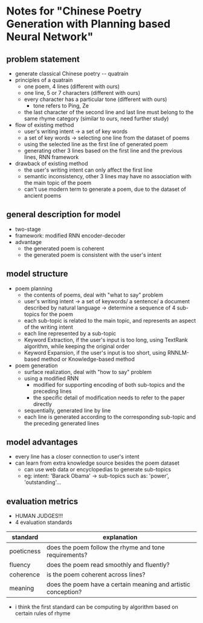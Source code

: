 # Notes for "Chinese Poetry Generation with Planning based Neural Network"

## problem statement

- generate classical Chinese poetry -- quatrain
- principles of a quatrain
	- one poem, 4 lines (different with ours)
	- one line, 5 or 7 characters (different with ours)
	- every character has a particular tone (different with ours)
		- tone refers to Ping, Ze
	- the last character of the second line and last line must belong to the same rhyme category (similar to ours, need further study)
- flow of existing method
	- user's writing intent -> a set of key words
	- a set of key words -> selecting one line from the dataset of poems
	- using the selected line as the first line of generated poem
	- generating other 3 lines based on the first line and the previous lines, RNN framework
- drawback of existing method
	- the user's writing intent can only affect the first line
	- semantic inconsistency, other 3 lines may have no association with the main topic of the poem
	- can't use modern term to generate a poem, due to the dataset of ancient poems

## general description for model

- two-stage
- framework: modified RNN encoder-decoder
- advantage
	- the generated poem is coherent
	- the generated poem is consistent with the user's intent

## model structure

- poem planning
	- the contents of poems, deal with "what to say" problem
	- user's writing intent -> a set of keywords/ a sentence/ a document described by natural language -> determine a sequence of 4 sub-topics for the poem
	- each sub-topic is related to the main topic, and represents an aspect of the writing intent
	- each line represented by a sub-topic
	- Keyword Extraction, if the user's input is too long, using TextRank algorithm, while keeping the original order
	- Keyword Expansion, if the user's input is too short, using RNNLM-based method or Knowledge-based method
- poem generation
	- surface realization, deal with "how to say" problem
	- using a modified RNN
		- modified for supporting encoding of both sub-topics and the preceding lines
		- the specific detail of modification needs to refer to the paper directly
	- sequentially, generated line by line
	- each line is generated according to the corresponding sub-topic and the preceding generated lines

## model advantages

- every line has a closer connection to user's intent
- can learn from extra knowledge source besides the poem dataset
	- can use web data or encyclopedias to generate sub-topics
	- eg: intent: 'Barack Obama' -> sub-topics such as: 'power', 'outstanding'...

## evaluation metrics

- HUMAN JUDGES!!!
- 4 evaluation standards

| standard | explanation |
|----------|------|
| poeticness | does the poem follow the rhyme and tone requirements? |
| fluency | does the poem read smoothly and fluently? |
| coherence | is the poem coherent across lines? |
| meaning | does the poem have a certain meaning and artistic conception? |

- i think the first standard can be computing by algorithm based on certain rules of rhyme

